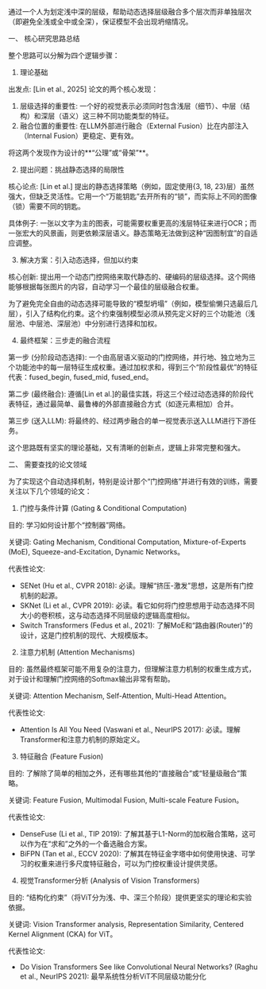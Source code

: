 通过一个人为划定浅中深的层级，帮助动态选择层级融合多个层次而非单独层次（即避免全浅或全中或全深），保证模型不会出现坍缩情况。

一、 核心研究思路总结

整个思路可以分解为四个逻辑步骤：

1. 理论基础

出发点:  [Lin et al., 2025] 论文的两个核心发现：
1. 层级选择的重要性: 一个好的视觉表示必须同时包含浅层（细节）、中层（结构）和深层（语义）这三种不同功能类型的特征。
2. 融合位置的重要性: 在LLM外部进行融合（External Fusion）比在内部注入（Internal Fusion）更稳定、更有效。

将这两个发现作为设计的**“公理”或“骨架”**。

2. 提出问题：挑战静态选择的局限性

核心论点: [Lin et al.] 提出的静态选择策略（例如，固定使用{3, 18, 23}层）虽然强大，但缺乏灵活性。它用一个“万能钥匙”去开所有的“锁”，而实际上不同的图像（锁）需要不同的钥匙。

具体例子: 一张以文字为主的图表，可能需要权重更高的浅层特征来进行OCR；而一张宏大的风景画，则更依赖深层语义。静态策略无法做到这种“因图制宜”的自适应调整。

3. 解决方案：引入动态选择，但加以约束

核心创新: 提出用一个动态门控网络来取代静态的、硬编码的层级选择。这个网络能够根据每张图片的内容，自动学习一个最佳的层级融合权重。

 为了避免完全自由的动态选择可能导致的“模型坍塌”（例如，模型偷懒只选最后几层），引入了结构化约束。这个约束强制模型必须从预先定义好的三个功能池（浅层池、中层池、深层池）中分别进行选择和加权。

4. 最终框架：三步走的融合流程

第一步 (分阶段动态选择): 一个由高层语义驱动的门控网络，并行地、独立地为三个功能池中的每一层特征生成权重。通过加权求和，得到三个“阶段性最优”的特征代表：fused_begin, fused_mid, fused_end。

第二步 (最终融合): 遵循[Lin et al.]的最佳实践，将这三个经过动态选择的阶段代表特征，通过最简单、最鲁棒的外部直接融合方式（如逐元素相加）合并。

第三步 (送入LLM): 将最终的、经过两步融合的单一视觉表示送入LLM进行下游任务。

这个思路既有坚实的理论基础，又有清晰的创新点，逻辑上非常完整和强大。

二、 需要查找的论文领域

为了实现这个自动选择机制，特别是设计那个“门控网络”并进行有效的训练，需要关注以下几个领域的论文：

1. 门控与条件计算 (Gating & Conditional Computation)

目的: 学习如何设计那个“控制器”网络。

关键词: Gating Mechanism, Conditional Computation, Mixture-of-Experts (MoE), Squeeze-and-Excitation, Dynamic Networks。

代表性论文:
* SENet (Hu et al., CVPR 2018): 必读。理解“挤压-激发”思想，这是所有门控机制的起源。
* SKNet (Li et al., CVPR 2019): 必读。看它如何将门控思想用于动态选择不同大小的卷积核，这与动态选择不同层级的逻辑高度相似。
* Switch Transformers (Fedus et al., 2021): 了解MoE和“路由器(Router)”的设计，这是门控机制的现代、大规模版本。

2. 注意力机制 (Attention Mechanisms)

目的: 虽然最终框架可能不用复杂的注意力，但理解注意力机制的权重生成方式，对于设计和理解门控网络的Softmax输出非常有帮助。

关键词: Attention Mechanism, Self-Attention, Multi-Head Attention。

代表性论文:
* Attention Is All You Need (Vaswani et al., NeurIPS 2017): 必读。理解Transformer和注意力机制的原始定义。

3. 特征融合 (Feature Fusion)

目的: 了解除了简单的相加之外，还有哪些其他的“直接融合”或“轻量级融合”策略。

关键词: Feature Fusion, Multimodal Fusion, Multi-scale Feature Fusion。

代表性论文:
* DenseFuse (Li et al., TIP 2019): 了解其基于L1-Norm的加权融合策略，这可以作为在“求和”之外的一个备选融合方案。
* BiFPN (Tan et al., ECCV 2020): 了解其在特征金字塔中如何使用快速、可学习的权重来进行多尺度特征融合，可以为门控权重设计提供灵感。

4. 视觉Transformer分析 (Analysis of Vision Transformers)

目的: “结构化约束”（将ViT分为浅、中、深三个阶段）提供更坚实的理论和实验依据。

关键词: Vision Transformer analysis, Representation Similarity, Centered Kernel Alignment (CKA) for ViT。

代表性论文:
* Do Vision Transformers See like Convolutional Neural Networks? (Raghu et al., NeurIPS 2021): 最早系统性分析ViT不同层级功能分化

